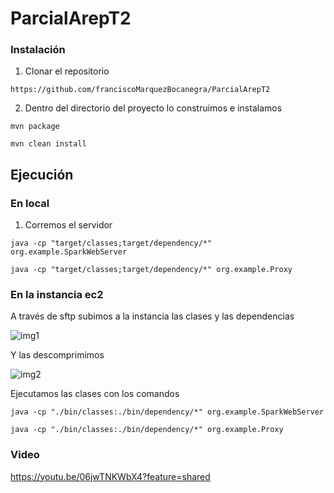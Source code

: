 # ParcialArepT2

### Instalación

1. Clonar el repositorio

```
https://github.com/franciscoMarquezBocanegra/ParcialArepT2
```

2. Dentro del directorio del proyecto lo construimos e instalamos

```
mvn package
```

```
mvn clean install
```

## Ejecución

### En local

1. Corremos el servidor

```
java -cp "target/classes;target/dependency/*" org.example.SparkWebServer
```

```
java -cp "target/classes;target/dependency/*" org.example.Proxy
```

### En la instancia ec2

A través de sftp subimos a la instancia las clases y las dependencias

![img1](https://github.com/SantiagoBayona/AREP-Lab-07/assets/64861204/d02c562d-c316-41e6-acb6-4ebb95582564)

Y las descomprimimos

![img2](https://github.com/SantiagoBayona/AREP-Lab-07/assets/64861204/8bcd8eb9-829f-4e4d-ad2f-d4766cbebdb8)

Ejecutamos las clases con los comandos

```
java -cp "./bin/classes:./bin/dependency/*" org.example.SparkWebServer
```

```
java -cp "./bin/classes:./bin/dependency/*" org.example.Proxy
```


### Video

https://youtu.be/06jwTNKWbX4?feature=shared
